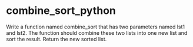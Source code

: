 # combine_sort_python
Write a function named combine_sort that has two parameters named lst1 and lst2. The function should combine these two lists into one new list and sort the result. Return the new sorted list.
